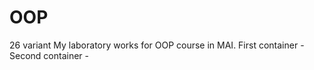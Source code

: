 # OOP
26 variant
My laboratory works for OOP course in MAI. 
First container - 
Second container - 
